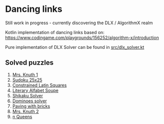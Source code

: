 # Dancing links

Still work in progress - currently discovering the DLX / AlgorithmX realm

Kotlin implementation of dancing links based on:
https://www.codingame.com/playgrounds/156252/algorithm-x/introduction

Pure implementation of DLX Solver can be found in [src/dlx_solver.kt](src/dlx_solver.kt)

## Solved puzzles

1. [Mrs. Knuth 1](https://www.codingame.com/contribute/view/94231c8a12567007bde24553f6a9e3de55981)
2. [Sudoku 25x25](https://www.codingame.com/training/expert/25x25-sudoku)
3. [Constrained Latin Squares](https://www.codingame.com/training/medium/constrained-latin-squares)
4. [Literary Alfabet Soupe](https://www.codingame.com/training/medium/literary-alfabet-soupe)
5. [Shikaku Solver](https://www.codingame.com/training/medium/shikaku-solver)
6. [Dominoes solver](https://www.codingame.com/training/hard/dominoes-solver)
7. [Paving with bricks](https://www.codingame.com/training/medium/paving-with-bricks)
8. [Mrs. Knuth 2](https://www.codingame.com/contribute/view/950238e7e8f40105ccd0fd6237bf60c4d25b3)
9. [n Queens](https://www.codingame.com/training/hard/n-queens)